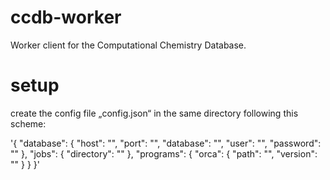 # ccdb-worker
Worker client for the Computational Chemistry Database.

# setup

create the config file „config.json“ in the same directory following this scheme:

'{
	"database": {
		"host": "",
		"port": "",
		"database": "",
		"user": "",
		"password": ""
	},
	"jobs": {
		"directory": ""
	},
	"programs": {
		"orca": {
			"path": "",
			"version": ""
		}
	}
}'

